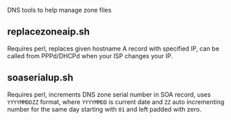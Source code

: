 DNS tools to help manage zone files

## replacezoneaip.sh
Requires perl, replaces given hostname A record with specified IP, can be
called from PPPd/DHCPd when your ISP changes your IP.

## soaserialup.sh
Requires perl, increments DNS zone serial number in SOA record, uses
`YYYYMMDDZZ` format, where `YYYYMMDD` is current date and `ZZ` auto
incrementing number for the same day starting with `01` and left
padded with zero.
